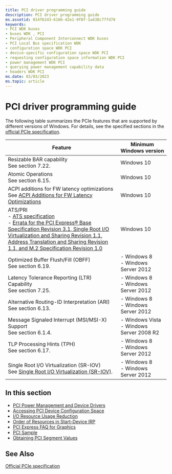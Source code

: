 ```yaml
---
title: PCI driver programming guide
description: PCI driver programming guide
ms.assetid: 014f6243-6166-42e1-9f0f-1a438c77fd78
keywords:
- PCI WDK buses
- buses WDK , PCI
- Peripheral Component Interconnect WDK buses
- PCI Local Bus specification WDK
- configuration space WDK PCI
- device-specific configuration space WDK PCI
- requesting configuration space information WDK PCI
- power management WDK PCI
- querying power management capability data
- headers WDK PCI
ms.date: 03/03/2023
ms.topic: article
---
```


# PCI driver programming guide

The following table summarizes the PCIe features that are supported by different versions of Windows. For details, see the specified sections in the [official PCIe specification](https://pcisig.com/specifications/review-zone).

|Feature|Minimum Windows version|
|----|----|
|Resizable BAR capability</br>See section 7.22.|Windows 10|
|Atomic Operations</br>See section 6.15.|Windows 10|
|ACPI additions for FW latency optimizations</br>See [ACPI Additions for FW Latency Optimizations](https://pcisig.com/specifications)|Windows 10|
|ATS/PRI</br>-  [ATS specification](https://go.microsoft.com/fwlink/p/?LinkId=787061)</br>-  [Errata for the PCI Express&#174; Base Specification Revision 3.1, Single Root I/O Virtualization and Sharing Revision 1.1, Address Translation and Sharing Revision 1.1, and M.2 Specification Revision 1.0](https://pcisig.com/specifications/iov/)|Windows 10|
|Optimized Buffer Flush/Fill (OBFF)</br>See section 6.19.|-  Windows 8</br>-  Windows Server 2012|
|Latency Tolerance Reporting (LTR) Capability</br>See section 7.25.|- Windows 8</br>-  Windows Server 2012|
|Alternative Routing-ID Interpretation (ARI)</br>See section 6.13.|-  Windows 8</br>-  Windows Server 2012|
|Message Signaled Interrupt (MSI/MSI-X) Support</br>See section 6.1.4.|-  Windows Vista</br>-  Windows Server 2008 R2|
|TLP Processing Hints (TPH)</br>See section 6.17.|-  Windows 8</br>-  Windows Server 2012|
|Single Root I/O Virtualization (SR-IOV)</br>See [Single Root I/O Virtualization (SR-IOV)](../network/single-root-i-o-virtualization--sr-iov-.md).|-  Windows 8</br>-  Windows Server 2012|

## In this section

- [PCI Power Management and Device Drivers](./pci-power-management-and-device-drivers.md)
- [Accessing PCI Device Configuration Space](./accessing-pci-device-configuration-space.md)
- [I/O Resource Usage Reduction](./i-o-resource-usage-reduction.md)
- [Order of Resources in Start-Device IRP](./order-of-resources-in-start-device-irp.md)
- [PCI Express FAQ for Graphics](./pci-express-faq-for-graphics.yml)
- [PCI Sample](./pci-sample.md)
- [Obtaining PCI Segment Values](./obtaining-pci-segment-values.md)

## See Also

[Official PCIe specification](https://pcisig.com/specifications/review-zone)
